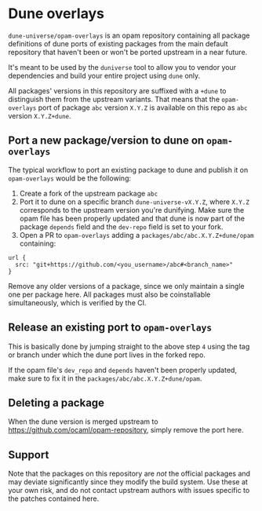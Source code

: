 # Dune overlays

`dune-universe/opam-overlays` is an opam repository containing all package
definitions of dune ports of existing packages from the main default repository
that haven't been or won't be ported upstream in a near future.

It's meant to be used by the `duniverse` tool to allow you to vendor your
dependencies and build your entire project using `dune` only.

All packages' versions in this repository are suffixed with a `+dune` to
distinguish them from the upstream variants. That means that the
`opam-overlays` port of package `abc` version `X.Y.Z` is available on this repo
as `abc` version `X.Y.Z+dune`.

## Port a new package/version to dune on `opam-overlays`

The typical workflow to port an existing package to dune and publish it on
`opam-overlays` would be the following:

1. Create a fork of the upstream package `abc`
2. Port it to dune on a specific branch `dune-universe-vX.Y.Z`, where `X.Y.Z` corresponds to the upstream
   version you're dunifying. Make sure the opam file has been properly updated and that dune is now part of the package
   `depends` field and the `dev-repo` field is set to your fork.
3. Open a PR to `opam-overlays` adding a `packages/abc/abc.X.Y.Z+dune/opam` containing:
```
url {
  src: "git+https://github.com/<you_username>/abc#<branch_name>"
}
```

Remove any older versions of a package, since we only maintain a single one per
package here.  All packages must also be coinstallable simultaneously, which is
verified by the CI.

## Release an existing port to `opam-overlays`

This is basically done by jumping straight to the above step `4` using the tag
or branch under which the dune port lives in the forked repo.

If the opam file's `dev_repo` and `depends` haven't been properly updated, make
sure to fix it in the `packages/abc/abc.X.Y.Z+dune/opam`.

## Deleting a package

When the dune version is merged upstream to
https://github.com/ocaml/opam-repository, simply remove the port here.

## Support

Note that the packages on this repository are _not_ the official packages and
may deviate significantly since they modify the build system.  Use these at
your own risk, and do not contact upstream authors with issues specific to the
patches contained here.
